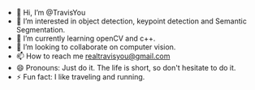 - 👋 Hi, I’m @TravisYou
- 👀 I’m interested in object detection, keypoint detection and Semantic Segmentation.
- 🌱 I’m currently learning openCV and c++.
- 💞️ I’m looking to collaborate on computer vision.
- 📫 How to reach me realtravisyou@gmail.com
- 😄 Pronouns: Just do it. The life is short, so don't hesitate to do it.
- ⚡ Fun fact: I like traveling and running.

<!---
realTravisYou/realTravisYou is a ✨ special ✨ repository because its `README.md` (this file) appears on your GitHub profile.
You can click the Preview link to take a look at your changes.
--->
